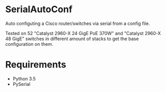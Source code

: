 # SerialAutoConf
Auto configuting a Cisco router/switches via serial from a config file.

Tested on 52 "Catalyst 2960-X 24 GigE PoE 370W" and "Catalyst 2960-X 48 GigE" switches in different amount of stacks to get the base configuration on them.

# Requirements
* Python 3.5
* PySerial
